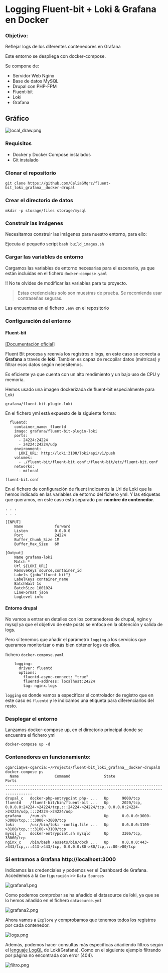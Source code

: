 # Logging Fluent-bit + Loki & Grafana en Docker

### Objetivo:

Reflejar logs de los diferentes contenedores en Grafana

Este entorno se despliega con docker-compose.

Se compone de:

* Servidor Web Nginx 
* Base de datos MySQL
* Drupal con PHP-FPM
* Fluent-bit
* Loki
* Grafana

## Gráfico 

![local_draw.png](images/local_draw.png)

### Requisitos 

- Docker y Docker Compose instalados
- Git instalado

### Clonar el repositorio 

```shell 
git clone https://github.com/CeliaGMqrz/fluent-bit_loki_grafana__docker-drupal
```

### Crear el directorio de datos 

```shell 
mkdir -p storage/files storage/mysql
```

### Construir las imágenes 

Necesitamos construir las imágenes para nuestro entorno, para ello:

Ejecuta el pequeño script `bash build_images.sh`


### Cargar las variables de entorno 

Cargamos las variables de entorno necesarias para el escenario, ya que están incluidas en el fichero `docker-compose.yaml`

!! No te olvides de modificar las variables para tu proyecto.

> Estas credenciales solo son muestras de prueba. Se recomienda usar contraseñas seguras.

Las encuentras en el fichero `.env` en el repositorio

### Configuración del entorno 

#### Fluent-bit 

[[Documentación oficial]](https://fluentbit.io/)

Fluent Bit procesa y reenvía los registros o logs, en este caso se conecta a **Grafana** a través de **loki**. También es capaz de recopilar datos (métricas) y filtrar esos datos según necesitemos.

Es eficiente ya que cuenta con un alto rendimiento y un bajo uso de CPU y memoria.

Hemos usado una imagen dockerizada de fluent-bit especialmente para Loki

`grafana/fluent-bit-plugin-loki`

En el fichero yml está expuesto de la siguiente forma:

```shell
  fluentd:
    container_name: fluentd
    image: grafana/fluent-bit-plugin-loki
    ports:
      - 24224:24224
      - 24224:24224/udp
    environment:
      LOKI_URL: http://loki:3100/loki/api/v1/push
    volumes:
      - ./fluent-bit/fluent-bit.conf:/fluent-bit/etc/fluent-bit.conf
    networks:
      - milocal

```

`fluent-bit.conf`

En el fichero de configuración de fluent indicamos la Url de Loki que la hemos indicado en las variables de entorno del fichero yml. Y las etiquetas que queramos, en este caso está separado por **nombre de contenedor**.

```shell
. . . 
. . . 

[INPUT]
    Name              forward
    Listen            0.0.0.0
    Port              24224
    Buffer_Chunk_Size 1M
    Buffer_Max_Size   6M

[Output]
    Name grafana-loki
    Match *
    Url ${LOKI_URL}
    RemoveKeys source,container_id
    Labels {job="fluent-bit"}
    LabelKeys container_name
    BatchWait 1s
    BatchSize 1001024
    LineFormat json
    LogLevel info

```

#### Entorno drupal

No vamos a entrar en detalles con los contenedores de drupal, nginx y mysql ya que el objetivo de este posts se enfoca en la obtención y salida de logs.

Pero sí tenemos que añadir el parámetro `logging` a los servicios que queramos monitorizar o más bien obtener logs de ellos.

fichero `docker-compose.yaml`
```shell
    logging:
      driver: fluentd
      options:
        fluentd-async-connect: "true"
        fluentd-address: localhost:24224
        tag: nginx.logs
```

`logging` es donde vamos a especificar el controlador de registro que en este caso es `fluentd` y le indicamos una etiqueta para diferenciarlos del resto.


### Desplegar el entorno 

Lanzamos docker-compose up, en el directorio principal donde se encuentra el fichero yml

```shell
docker-compose up -d
```

### Contenedores en funcionamiento:

```shell
cgarcia@ws-cgarcia:~/Projects/fluent-bit_loki_grafana__docker-drupal$ docker-compose ps
  Name                Command               State                                                  Ports                                                
--------------------------------------------------------------------------------------------------------------------------------------------------------
drupal_c   docker-php-entrypoint php- ...   Up      9000/tcp                                                                                            
fluentd    /fluent-bit/bin/fluent-bit ...   Up      2020/tcp, 0.0.0.0:24224->24224/tcp,:::24224->24224/tcp, 0.0.0.0:24224->24224/udp,:::24224->24224/udp
grafana    /run.sh                          Up      0.0.0.0:3000->3000/tcp,:::3000->3000/tcp                                                            
loki       /usr/bin/loki -config.file ...   Up      0.0.0.0:3100->3100/tcp,:::3100->3100/tcp                                                            
mysql_c    docker-entrypoint.sh mysqld      Up      3306/tcp, 33060/tcp                                                                                 
nginx_c    /bin/bash /assets/bin/dock ...   Up      0.0.0.0:443->443/tcp,:::443->443/tcp, 0.0.0.0:80->80/tcp,:::80->80/tcp   
```

### Si entramos a Grafana http://localhost:3000

Indicamos las credenciales y podemos ver el Dashboard de Grafana. Accedemos a la `Configuración` >> `Data Sources`

![grafana1.png](/images/grafana1.png)


Como podemos comprobar se ha añadido el datasource de loki, ya que se lo hemos añadido en el fichero `datasource.yml`

![grafana2.png](/images/grafana2.png)


Ahora vamos a `Explore` y comprobamos que tenemos todos los registros por cada contenedor. 

![logs.png](/images/logs.png)


Además, podemos hacer consultas más específicas añadiendo filtros según el [lenguaje LogQL](https://grafana.com/docs/loki/latest/logql/#line-filter-expression) de Loki(Grafana). Como en el siguiente ejemplo filtrando por página no encontrada con error (404).

![filtro.png](/images/filtro.png)

